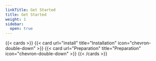 ```yaml
---
linkTitle: Get Started
title: Get Started
weight: 1
sidebar:
  open: true
---
```



{{< cards >}}
  {{< card url="install" title="Installation" icon="chevron-double-down" >}}
  {{< card url="Preparation" title="Preparation" icon="chevron-double-down" >}}
{{< /cards >}}
